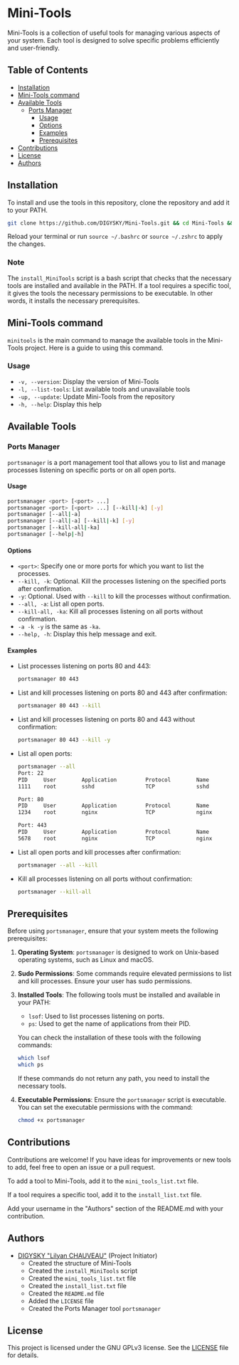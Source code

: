 # Mini-Tools

Mini-Tools is a collection of useful tools for managing various aspects of your system. Each tool is designed to solve specific problems efficiently and user-friendly.

## Table of Contents

- [Installation](#installation)
- [Mini-Tools command](#mini-tools-command)
- [Available Tools](#available-tools)
  - [Ports Manager](#ports-manager)
    - [Usage](#usage)
    - [Options](#options)
    - [Examples](#examples)
    - [Prerequisites](#prerequisites)
- [Contributions](#contributions)
- [License](#license)
- [Authors](#authors)

## Installation

To install and use the tools in this repository, clone the repository and add it to your PATH.

```bash
git clone https://github.com/DIGYSKY/Mini-Tools.git && cd Mini-Tools && chmod +x install_MiniTools && ./install_MiniTools
```

Reload your terminal or run `source ~/.bashrc` or `source ~/.zshrc` to apply the changes.

### Note

The `install_MiniTools` script is a bash script that checks that the necessary tools are installed and available in the PATH. If a tool requires a specific tool, it gives the tools the necessary permissions to be executable. In other words, it installs the necessary prerequisites.

## Mini-Tools command

`minitools` is the main command to manage the available tools in the Mini-Tools project. Here is a guide to using this command.

### Usage

- `-v, --version`: Display the version of Mini-Tools
- `-l, --list-tools`: List available tools and unavailable tools
- `-up, --update`: Update Mini-Tools from the repository
- `-h, --help`: Display this help

## Available Tools

### Ports Manager

`portsmanager` is a port management tool that allows you to list and manage processes listening on specific ports or on all open ports.

#### Usage

```bash
portsmanager <port> [<port> ...]
portsmanager <port> [<port> ...] [--kill|-k] [-y]
portsmanager [--all|-a]
portsmanager [--all|-a] [--kill|-k] [-y]
portsmanager [--kill-all|-ka]
portsmanager [--help|-h]
```

#### Options

- `<port>`: Specify one or more ports for which you want to list the processes.
- `--kill, -k`: Optional. Kill the processes listening on the specified ports after confirmation.
- `-y`: Optional. Used with `--kill` to kill the processes without confirmation.
- `--all, -a`: List all open ports.
- `--kill-all, -ka`: Kill all processes listening on all ports without confirmation.
- `-a -k -y` is the same as `-ka`.
- `--help, -h`: Display this help message and exit.

#### Examples

- List processes listening on ports 80 and 443:
  ```bash
  portsmanager 80 443
  ```

- List and kill processes listening on ports 80 and 443 after confirmation:
  ```bash
  portsmanager 80 443 --kill
  ```

- List and kill processes listening on ports 80 and 443 without confirmation:
  ```bash
  portsmanager 80 443 --kill -y
  ```

- List all open ports:
  ```bash
  portsmanager --all
  Port: 22
  PID     User        Application         Protocol        Name
  1111    root        sshd                TCP             sshd

  Port: 80
  PID     User        Application         Protocol        Name
  1234    root        nginx               TCP             nginx

  Port: 443
  PID     User        Application         Protocol        Name
  5678    root        nginx               TCP             nginx
  ```

- List all open ports and kill processes after confirmation:
  ```bash
  portsmanager --all --kill
  ```

- Kill all processes listening on all ports without confirmation:
  ```bash
  portsmanager --kill-all
  ```

## Prerequisites

Before using `portsmanager`, ensure that your system meets the following prerequisites:

1. **Operating System**: `portsmanager` is designed to work on Unix-based operating systems, such as Linux and macOS.
2. **Sudo Permissions**: Some commands require elevated permissions to list and kill processes. Ensure your user has sudo permissions.
3. **Installed Tools**: The following tools must be installed and available in your PATH:
   - `lsof`: Used to list processes listening on ports.
   - `ps`: Used to get the name of applications from their PID.
   
   You can check the installation of these tools with the following commands:
   ```bash
   which lsof
   which ps
   ```
   If these commands do not return any path, you need to install the necessary tools.

4. **Executable Permissions**: Ensure the `portsmanager` script is executable. You can set the executable permissions with the command:
   ```bash
   chmod +x portsmanager
   ```

## Contributions

Contributions are welcome! If you have ideas for improvements or new tools to add, feel free to open an issue or a pull request.

To add a tool to Mini-Tools, add it to the `mini_tools_list.txt` file.

If a tool requires a specific tool, add it to the `install_list.txt` file.

Add your username in the "Authors" section of the README.md with your contribution.

## Authors

- [DIGYSKY "Lilyan CHAUVEAU"](https://github.com/DIGYSKY) (Project Initiator)
  - Created the structure of Mini-Tools
  - Created the `install_MiniTools` script
  - Created the `mini_tools_list.txt` file
  - Created the `install_list.txt` file
  - Created the `README.md` file
  - Added the `LICENSE` file
  - Created the Ports Manager tool `portsmanager`

## License

This project is licensed under the GNU GPLv3 license. See the [LICENSE](LICENSE) file for details.
